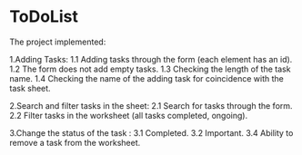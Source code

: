 # ToDoList

The project implemented:

1.Adding <BottomPanel> Tasks:
  1.1 Adding tasks through the form (each element has an id).
  1.2 The form does not add empty tasks.
  1.3 Checking the length of the task name.
  1.4 Checking the name of the adding task for coincidence with the task sheet.

2.Search and filter tasks in the <TopPanel> sheet:
  2.1 Search for tasks through the form.
  2.2 Filter tasks in the worksheet (all tasks completed, ongoing).

3.Change the status of the task <ListItems>:
  3.1 Completed.
  3.2 Important.
  3.4 Ability to remove a task from the worksheet.
